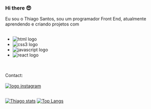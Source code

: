 ### Hi there 😎

Eu sou o Thiago Santos, sou um programador Front End, atualmente aprendendo e criando projetos com
<br>
<br>
-  <img src="https://img.shields.io/badge/HTML5-E34F26?style=for-the-badge&logo=html5&logoColor=white" alt="html logo">

-  <img src="https://img.shields.io/badge/CSS3-1572B6?style=for-the-badge&logo=css3&logoColor=white" alt="css3 logo">

-  <img src="https://img.shields.io/badge/JavaScript-F7DF1E?style=for-the-badge&logo=javascript&logoColor=black" alt="javascript logo">

-  <img src="https://img.shields.io/badge/React-20232A?style=for-the-badge&logo=react&logoColor=61DAFB" alt="react logo">
<br>
<br>
Contact:
<br>
<br>
<a href="https://www.instagram.com/thip_it/?next=%2F"><img src="https://img.icons8.com/?size=35&id=85154&format=png&color=000000" alt="logo instagram"></a>
<br>
<br>

[![Thiago stats](https://github-readme-stats.vercel.app/api?username=ThiagoSantos7)](https://github.com/anuraghazra/github-readme-stats)        [![Top Langs](https://github-readme-stats.vercel.app/api/top-langs/?username=ThiagoSantos7)](https://github.com/anuraghazra/github-readme-stats)
